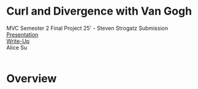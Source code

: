 # Curl and Divergence with Van Gogh
MVC Semester 2 Final Project 25' - Steven Strogatz Submission
<br/>
[Presentation](https://docs.)
<br/>
[Write-Up](https://drive.google.com/drive/folders/1QFGM7-WCvhAnbwgRSnu5imgoBNmVvjLKno)
<br/>
Alice Su
<br/>
<br/>
# Overview
